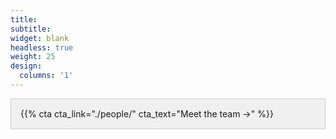 ```yaml
---
title:
subtitle:
widget: blank
headless: true
weight: 25
design:
  columns: '1'
---
```


<div style="margin-top: 10px; margin-bottom: 10px; padding: 15px; background-color: #f0f0f0; border: 1px solid #ccc;">
{{% cta cta_link="./people/" cta_text="Meet the team →" %}}
</div>

